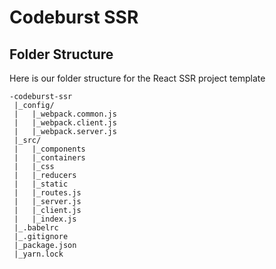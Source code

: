 # Codeburst SSR

## Folder Structure

Here is our folder structure for the React SSR project template 

```
-codeburst-ssr
 |_config/
 |   |_webpack.common.js
 |   |_webpack.client.js
 |   |_webpack.server.js
 |_src/
 |   |_components
 |   |_containers
 |   |_css
 |   |_reducers
 |   |_static
 |   |_routes.js
 |   |_server.js
 |   |_client.js
 |   |_index.js
 |_.babelrc
 |_.gitignore
 |_package.json
 |_yarn.lock
 ```
 